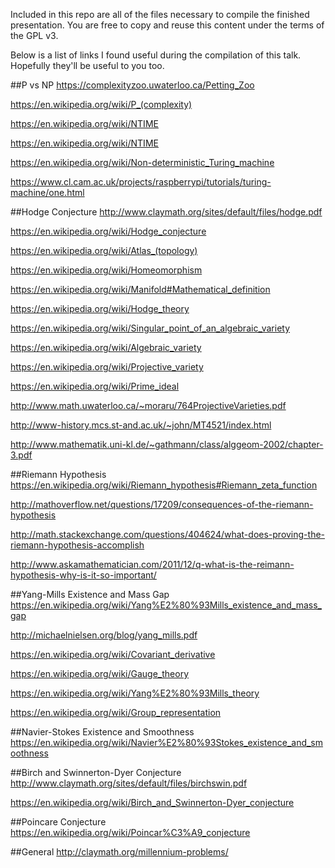 Included in this repo are all of the files necessary to compile the finished
presentation. You are free to copy and reuse this content under the terms of
the GPL v3.

Below is a list of links I found useful during the compilation of this talk.
Hopefully they'll be useful to you too.

##P vs NP
https://complexityzoo.uwaterloo.ca/Petting_Zoo

https://en.wikipedia.org/wiki/P_(complexity)

https://en.wikipedia.org/wiki/NTIME

https://en.wikipedia.org/wiki/NTIME

https://en.wikipedia.org/wiki/Non-deterministic_Turing_machine

https://www.cl.cam.ac.uk/projects/raspberrypi/tutorials/turing-machine/one.html


##Hodge Conjecture
http://www.claymath.org/sites/default/files/hodge.pdf

https://en.wikipedia.org/wiki/Hodge_conjecture

https://en.wikipedia.org/wiki/Atlas_(topology)

https://en.wikipedia.org/wiki/Homeomorphism

https://en.wikipedia.org/wiki/Manifold#Mathematical_definition

https://en.wikipedia.org/wiki/Hodge_theory

https://en.wikipedia.org/wiki/Singular_point_of_an_algebraic_variety

https://en.wikipedia.org/wiki/Algebraic_variety

https://en.wikipedia.org/wiki/Projective_variety

https://en.wikipedia.org/wiki/Prime_ideal

http://www.math.uwaterloo.ca/~moraru/764ProjectiveVarieties.pdf

http://www-history.mcs.st-and.ac.uk/~john/MT4521/index.html

http://www.mathematik.uni-kl.de/~gathmann/class/alggeom-2002/chapter-3.pdf

##Riemann Hypothesis
https://en.wikipedia.org/wiki/Riemann_hypothesis#Riemann_zeta_function

http://mathoverflow.net/questions/17209/consequences-of-the-riemann-hypothesis

http://math.stackexchange.com/questions/404624/what-does-proving-the-riemann-hypothesis-accomplish

http://www.askamathematician.com/2011/12/q-what-is-the-reimann-hypothesis-why-is-it-so-important/

##Yang-Mills Existence and Mass Gap
https://en.wikipedia.org/wiki/Yang%E2%80%93Mills_existence_and_mass_gap

http://michaelnielsen.org/blog/yang_mills.pdf

https://en.wikipedia.org/wiki/Covariant_derivative

https://en.wikipedia.org/wiki/Gauge_theory

https://en.wikipedia.org/wiki/Yang%E2%80%93Mills_theory

https://en.wikipedia.org/wiki/Group_representation

##Navier-Stokes Existence and Smoothness
https://en.wikipedia.org/wiki/Navier%E2%80%93Stokes_existence_and_smoothness

##Birch and Swinnerton-Dyer Conjecture
http://www.claymath.org/sites/default/files/birchswin.pdf

https://en.wikipedia.org/wiki/Birch_and_Swinnerton-Dyer_conjecture

##Poincare Conjecture
https://en.wikipedia.org/wiki/Poincar%C3%A9_conjecture

##General
http://claymath.org/millennium-problems/
